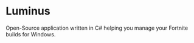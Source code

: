 # Luminus
Open-Source application written in C# helping you manage your Fortnite builds for Windows.
